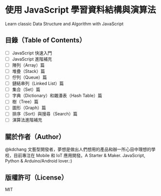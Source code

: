 # 使用 JavaScript 學習資料結構與演算法
Learn classic Data Structure and Algorithm with JavaScript

## 目錄（Table of Contents）
- [ ] JavaScript 快速入門
- [ ] JavaScript 進階補充
- [ ] 陣列（Array）篇
- [ ] 堆疊（Stack）篇
- [ ] 佇列（Queue）篇
- [ ] 鏈結串列（Linked List）篇
- [ ] 集合（Set）篇
- [ ] 字典（Dictionary）和雜湊表（Hash Table）篇
- [ ] 樹（Tree）篇
- [ ] 圖形（Graph）篇
- [ ] 排序（Sort）與搜尋（Search）篇
- [ ] 演算法進階補充

## 關於作者（Author）
@kdchang 文藝型開發者，夢想是做出人們想用的產品和辦一所心目中理想的學校，目前專注在 Mobile 和 IoT 應用開發。A Starter & Maker. JavaScript, Python & Arduino/Android lover.:)

## 版權許可（License）
MIT
